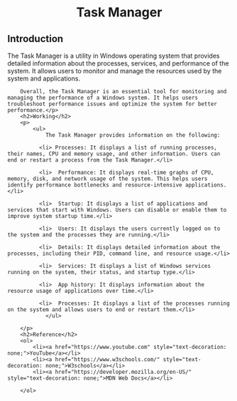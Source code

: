 <center><h1>Task Manager</h1></center>
    <h2>Introduction</h2>
    <p>The Task Manager is a utility in Windows operating system that provides detailed information about the processes, services, and performance of the system. It allows users to monitor and manage the resources used by the system and applications.

        Overall, the Task Manager is an essential tool for monitoring and managing the performance of a Windows system. It helps users troubleshoot performance issues and optimize the system for better performance.</p>
        <h2>Working</h2>
        <p>
            <ul>
                The Task Manager provides information on the following:
                
              <li> Processes: It displays a list of running processes, their names, CPU and memory usage, and other information. Users can end or restart a process from the Task Manager.</li> 
                
              <li>  Performance: It displays real-time graphs of CPU, memory, disk, and network usage of the system. This helps users identify performance bottlenecks and resource-intensive applications.</li> 
                
              <li>  Startup: It displays a list of applications and services that start with Windows. Users can disable or enable them to improve system startup time.</li> 
                
              <li>  Users: It displays the users currently logged on to the system and the processes they are running.</li> 
                
              <li>  Details: It displays detailed information about the processes, including their PID, command line, and resource usage.</li> 
                
              <li>  Services: It displays a list of Windows services running on the system, their status, and startup type.</li> 
                
              <li>  App history: It displays information about the resource usage of applications over time.</li> 
                
              <li>  Processes: It displays a list of the processes running on the system and allows users to end or restart them.</li> 
                </ul>
            
        </p>
        <h2>Reference</h2>
        <ol>
            <li><a href="https://www.youtube.com" style="text-decoration: none;">YouTube</a></li>
            <li><a href="https://www.w3schools.com/" style="text-decoration: none;">W3schools</a></li>
            <li><a href="https://developer.mozilla.org/en-US/" style="text-decoration: none;">MDN Web Docs</a></li>
            
        </ol>
